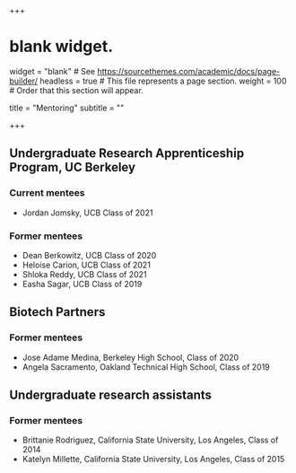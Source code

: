+++
# blank widget.
widget = "blank"  # See https://sourcethemes.com/academic/docs/page-builder/
headless = true  # This file represents a page section.
weight = 100  # Order that this section will appear.

title = "Mentoring"
subtitle = ""

+++
## Undergraduate Research Apprenticeship Program, UC Berkeley

### Current mentees

* Jordan Jomsky, UCB Class of 2021

### Former mentees

* Dean Berkowitz, UCB Class of 2020
* Heloise Carion, UCB Class of 2021
* Shloka Reddy, UCB Class of 2021
* Easha Sagar, UCB Class of 2019


## Biotech Partners

### Former mentees

* Jose Adame Medina, Berkeley High School, Class of 2020
* Angela Sacramento, Oakland Technical High School, Class of 2019

## Undergraduate research assistants

### Former mentees

* Brittanie Rodriguez, California State University, Los Angeles, Class of 2014
* Katelyn Millette, California State University, Los Angeles, Class of 2015
